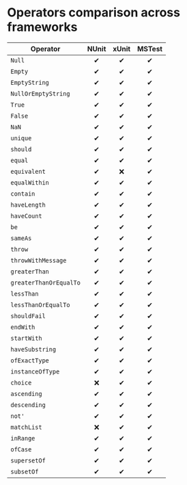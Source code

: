 Operators comparison across frameworks
======================================

| Operator               | NUnit | xUnit | MSTest |
|------------------------|:-----:|:-----:|:------:|
| `Null`                 | ✔     | ✔     | ✔     |
| `Empty`                | ✔     | ✔     | ✔     |
| `EmptyString`          | ✔     | ✔     | ✔     |
| `NullOrEmptyString`    | ✔     | ✔     | ✔     |
| `True`                 | ✔     | ✔     | ✔     |
| `False`                | ✔     | ✔     | ✔     |
| `NaN`                  | ✔     | ✔     | ✔     |
| `unique`               | ✔     | ✔     | ✔     |
| `should`               | ✔     | ✔     | ✔     |
| `equal`                | ✔     | ✔     | ✔     |
| `equivalent`           | ✔     | ❌    | ✔     |
| `equalWithin`          | ✔     | ✔     | ✔     |
| `contain`              | ✔     | ✔     | ✔     |
| `haveLength`           | ✔     | ✔     | ✔     |
| `haveCount`            | ✔     | ✔     | ✔     |
| `be`                   | ✔     | ✔     | ✔     |
| `sameAs`               | ✔     | ✔     | ✔     |
| `throw`                | ✔     | ✔     | ✔     |
| `throwWithMessage`     | ✔     | ✔     | ✔     |
| `greaterThan`          | ✔     | ✔     | ✔     |
| `greaterThanOrEqualTo` | ✔     | ✔     | ✔     |
| `lessThan`             | ✔     | ✔     | ✔     |
| `lessThanOrEqualTo`    | ✔     | ✔     | ✔     |
| `shouldFail`           | ✔     | ✔     | ✔     |
| `endWith`              | ✔     | ✔     | ✔     |
| `startWith`            | ✔     | ✔     | ✔     |
| `haveSubstring`        | ✔     | ✔     | ✔     |
| `ofExactType`          | ✔     | ✔     | ✔     |
| `instanceOfType`       | ✔     | ✔     | ✔     |
| `choice`               | ❌    | ✔     | ✔     |
| `ascending`            | ✔     | ✔     | ✔     |
| `descending`           | ✔     | ✔     | ✔     |
| `not'`                 | ✔     | ✔     | ✔     |
| `matchList`            | ❌    | ✔     | ✔     |
| `inRange`              | ✔     | ✔     | ✔     |
| `ofCase`               | ✔     | ✔     | ✔     |
| `supersetOf`           | ✔     | ✔     | ✔     |
| `subsetOf`             | ✔     | ✔     | ✔     |